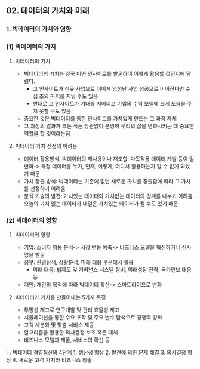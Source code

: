 ## 02. 데이터의 가치와 미래
### 1. 빅데이터의 가치와 영향
### (1) 빅데이터의 가치
1. 빅데이터의 가치
    * 빅데이터의 가치는 결국 어떤 인사이트를 발굴하여 어떻게 활용할 것인지에 달렸다.
        * 그 인사이트가 신규 사업으로 이어져 엄청난 사업 성공으로 이어진다면 수십 조의 가치를 지닐 수도 있음
        * 반대로 그 인사이트가 기대를 저버리고 기업의 수익 모델에 크게 도움을 주지 못할 수도 있음
    * 중요한 것은 빅데이터를 통한 인사이트를 가치있게 만드는 그 과정 자체
    * 그 과정의 결과가 크든 작든 상관없이 분명히 우리의 삶을 변화시키는 데 중요한 역할을 할 것이라는점
  
2. 빅데이터 가치 산정의 어려움
    * 데이터 활용방식: 빅데이터의 재사용이나 재조합, 다목적용 데이터 개발 등이 일반화-> 특정 데이터를 누가, 언제, 어떻게, 어디서 활용하는지 알 수 없게 되었기 때문
    * 가치 창출 방식: 빅데이터는 기존에 없던 새로운 가치를 창출함에 따라 그 가치를 선정하기 어려움
    * 분석 기술의 발전: 가치있는 데이터와 가치없는 데이터의 경계를 나누기 어려움. 오늘의 가치 없는 데이터가 내일은 가치있는 데이터가 될 수도 있기 때문
  
### (2) 빅데이터의 영향
1. 빅데이터의 영향
    * 기업: 소비자 행동 분석-> 시장 변동 예측-> 비즈니스 모델을 혁신하거나 신사업을 발굴
    * 정부: 환경탐색, 상황분석, 미래 대응 부문에서 활용
         * 미래 대응: 법제도 및 거버넌스 시스템 정비, 미래성장 전략, 국가안보 대응 등
    * 개인: 개인의 목적에 따라 빅데이터 확산-> 스마트라이프로 변화

2. 빅데이터가 가치를 만들어내는 5가지 특징
    * 투명성 제고로 연구개발 및 관리 효율성 제고
    * 시뮬레이션을 통한 수요 포착 및 주요 변수 탐색으로 경쟁력 강화
    * 고객 세분화 및 맟춤 서비스 제공
    * 알고리즘을 활용한 의사결정 보조 혹은 대체
    * 비즈니스 모델과 제품, 서비스의 확신 등
  
+. 빅데이터 경영혁신의 4단계
    1. 생산성 향상
    2. 발견에 의한 문제 해결
    3. 의사결정 향상
    4. 새로운 고객 가치와 비즈니스 창출
